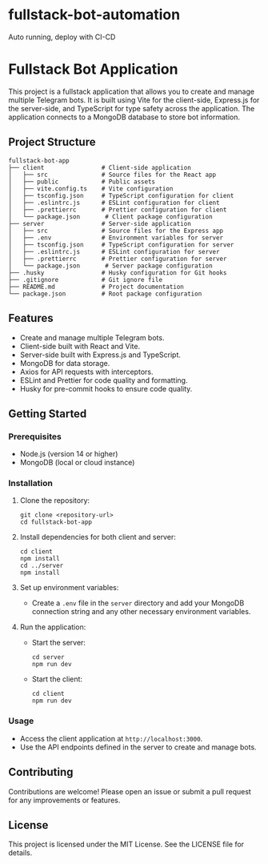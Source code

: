 # fullstack-bot-automation
Auto running, deploy with CI-CD
# Fullstack Bot Application

This project is a fullstack application that allows you to create and manage multiple Telegram bots. It is built using Vite for the client-side, Express.js for the server-side, and TypeScript for type safety across the application. The application connects to a MongoDB database to store bot information.

## Project Structure

```
fullstack-bot-app
├── client                # Client-side application
│   ├── src               # Source files for the React app
│   ├── public            # Public assets
│   ├── vite.config.ts    # Vite configuration
│   ├── tsconfig.json     # TypeScript configuration for client
│   ├── .eslintrc.js      # ESLint configuration for client
│   ├── .prettierrc       # Prettier configuration for client
│   └── package.json       # Client package configuration
├── server                # Server-side application
│   ├── src               # Source files for the Express app
│   ├── .env              # Environment variables for server
│   ├── tsconfig.json     # TypeScript configuration for server
│   ├── .eslintrc.js      # ESLint configuration for server
│   ├── .prettierrc       # Prettier configuration for server
│   └── package.json       # Server package configuration
├── .husky                # Husky configuration for Git hooks
├── .gitignore            # Git ignore file
├── README.md             # Project documentation
└── package.json          # Root package configuration
```

## Features

- Create and manage multiple Telegram bots.
- Client-side built with React and Vite.
- Server-side built with Express.js and TypeScript.
- MongoDB for data storage.
- Axios for API requests with interceptors.
- ESLint and Prettier for code quality and formatting.
- Husky for pre-commit hooks to ensure code quality.

## Getting Started

### Prerequisites

- Node.js (version 14 or higher)
- MongoDB (local or cloud instance)

### Installation

1. Clone the repository:

   ```
   git clone <repository-url>
   cd fullstack-bot-app
   ```

2. Install dependencies for both client and server:

   ```
   cd client
   npm install
   cd ../server
   npm install
   ```

3. Set up environment variables:

   - Create a `.env` file in the `server` directory and add your MongoDB connection string and any other necessary environment variables.

4. Run the application:

   - Start the server:

     ```
     cd server
     npm run dev
     ```

   - Start the client:

     ```
     cd client
     npm run dev
     ```

### Usage

- Access the client application at `http://localhost:3000`.
- Use the API endpoints defined in the server to create and manage bots.

## Contributing

Contributions are welcome! Please open an issue or submit a pull request for any improvements or features.

## License

This project is licensed under the MIT License. See the LICENSE file for details.
